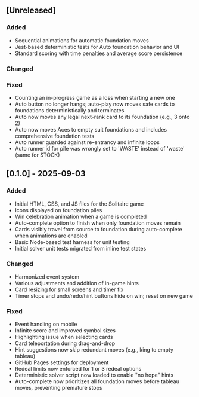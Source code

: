 ## [Unreleased]

### Added

- Sequential animations for automatic foundation moves
- Jest-based deterministic tests for Auto foundation behavior and UI
- Standard scoring with time penalties and average score persistence

### Changed

### Fixed

- Counting an in-progress game as a loss when starting a new one
- Auto button no longer hangs; auto-play now moves safe cards to foundations deterministically and terminates
- Auto now moves any legal next-rank card to its foundation (e.g., 3 onto 2)
- Auto now moves Aces to empty suit foundations and includes comprehensive foundation tests
- Auto runner guarded against re-entrancy and infinite loops
- Auto runner id for pile was wrongly set to 'WASTE' instead of 'waste' (same for STOCK)

## [0.1.0] - 2025-09-03

### Added
- Initial HTML, CSS, and JS files for the Solitaire game
- Icons displayed on foundation piles
- Win celebration animation when a game is completed
- Auto-complete option to finish when only foundation moves remain
- Cards visibly travel from source to foundation during auto-complete when animations are enabled
- Basic Node-based test harness for unit testing
- Initial solver unit tests migrated from inline test states

### Changed
- Harmonized event system
- Various adjustments and addition of in-game hints
- Card resizing for small screens and timer fix
- Timer stops and undo/redo/hint buttons hide on win; reset on new game

### Fixed
- Event handling on mobile
- Infinite score and improved symbol sizes
- Highlighting issue when selecting cards
- Card teleportation during drag-and-drop
- Hint suggestions now skip redundant moves (e.g., king to empty tableau)
- GitHub Pages settings for deployment
- Redeal limits now enforced for 1 or 3 redeal options
- Deterministic solver script now loaded to enable "no hope" hints
- Auto-complete now prioritizes all foundation moves before tableau moves, preventing premature stops
